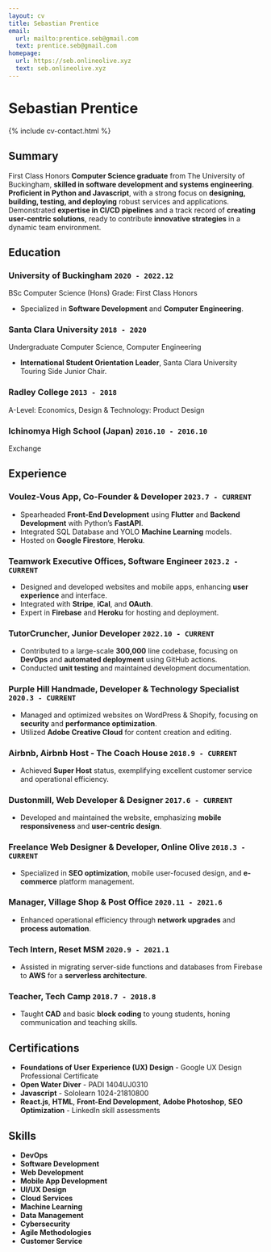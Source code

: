 ```yaml
---
layout: cv
title: Sebastian Prentice
email:
  url: mailto:prentice.seb@gmail.com
  text: prentice.seb@gmail.com
homepage:
  url: https://seb.onlineolive.xyz
  text: seb.onlineolive.xyz
---
```


# Sebastian **Prentice**

{% include cv-contact.html %}

## Summary

First Class Honors **Computer Science graduate** from The University of Buckingham, **skilled in software development and systems engineering**. **Proficient in Python and Javascript**, with a strong focus on **designing, building, testing, and deploying** robust services and applications. Demonstrated **expertise in CI/CD pipelines** and a track record of **creating user-centric solutions**, ready to contribute **innovative strategies** in a dynamic team environment.
## Education

### **University of Buckingham** `2020 - 2022.12`

BSc Computer Science (Hons)
Grade: First Class Honors
- Specialized in **Software Development** and **Computer Engineering**.

### **Santa Clara University** `2018 - 2020`

Undergraduate Computer Science, Computer Engineering
- **International Student Orientation Leader**, Santa Clara University Touring Side Junior Chair.

### **Radley College** `2013 - 2018`

A-Level: Economics, Design & Technology: Product Design

### **Ichinomya High School (Japan)** `2016.10 - 2016.10`

Exchange

## Experience

### **Voulez-Vous App, Co-Founder & Developer** `2023.7 - CURRENT`
- Spearheaded **Front-End Development** using **Flutter** and **Backend Development** with Python’s **FastAPI**.
- Integrated SQL Database and YOLO **Machine Learning** models.
- Hosted on **Google Firestore**, **Heroku**.

### **Teamwork Executive Offices, Software Engineer** `2023.2 - CURRENT`
- Designed and developed websites and mobile apps, enhancing **user experience** and interface.
- Integrated with **Stripe**, **iCal**, and **OAuth**.
- Expert in **Firebase** and **Heroku** for hosting and deployment.

### **TutorCruncher, Junior Developer** `2022.10 - CURRENT`
- Contributed to a large-scale **300,000** line codebase, focusing on **DevOps** and **automated deployment** using GitHub actions.
- Conducted **unit testing** and maintained development documentation.

### **Purple Hill Handmade, Developer & Technology Specialist** `2020.3 - CURRENT`
- Managed and optimized websites on WordPress & Shopify, focusing on **security** and **performance optimization**.
- Utilized **Adobe Creative Cloud** for content creation and editing.

### **Airbnb, Airbnb Host - The Coach House** `2018.9 - CURRENT`
- Achieved **Super Host** status, exemplifying excellent customer service and operational efficiency.

### **Dustonmill, Web Developer & Designer** `2017.6 - CURRENT`
- Developed and maintained the website, emphasizing **mobile responsiveness** and **user-centric design**.

### **Freelance Web Designer & Developer, Online Olive** `2018.3 - CURRENT`
- Specialized in **SEO optimization**, mobile user-focused design, and **e-commerce** platform management.

### **Manager, Village Shop & Post Office** `2020.11 - 2021.6`
- Enhanced operational efficiency through **network upgrades** and **process automation**.

### **Tech Intern, Reset MSM** `2020.9 - 2021.1`
- Assisted in migrating server-side functions and databases from Firebase to **AWS** for a **serverless architecture**.

### **Teacher, Tech Camp** `2018.7 - 2018.8`
- Taught **CAD** and basic **block coding** to young students, honing communication and teaching skills.

## Certifications

- **Foundations of User Experience (UX) Design** - Google UX Design Professional Certificate
- **Open Water Diver** - PADI 1404UJ0310
- **Javascript** - Sololearn 1024-21810800
- **React.js**, **HTML**, **Front-End Development**, **Adobe Photoshop**, **SEO Optimization** - LinkedIn skill assessments

## Skills

- **DevOps**
- **Software Development**
- **Web Development**
- **Mobile App Development**
- **UI/UX Design**
- **Cloud Services**
- **Machine Learning**
- **Data Management**
- **Cybersecurity**
- **Agile Methodologies**
- **Customer Service**

